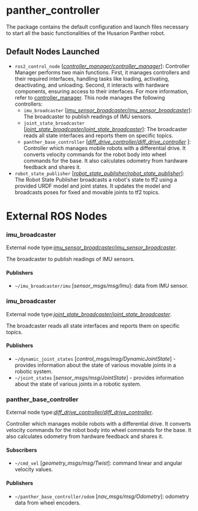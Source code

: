 [//]: # (ROS_API_PACKAGE_START)
[//]: # (ROS_API_PACKAGE_NAME_START)

# panther_controller

[//]: # (ROS_API_PACKAGE_NAME_END)
[//]: # (ROS_API_PACKAGE_DESCRIPTION_START)

The package contains the default configuration and launch files necessary to start all the basic functionalities of the Husarion Panther robot.

[//]: # (ROS_API_PACKAGE_DESCRIPTION_END)

## Default Nodes Launched

- `ros2_control_node` [*[controller_manager/controller_manager](https://github.com/ros-controls/ros2_control/blob/master/controller_manager)*]: Controller Manager performs two main functions. First, it manages controllers and their required interfaces, handling tasks like loading, activating, deactivating, and unloading. Second, it interacts with hardware components, ensuring access to their interfaces. For more information, refer to  [controller_manager](https://control.ros.org/master/doc/ros2_control/controller_manager/doc/userdoc.html). This node manages the following controllers:
  - `imu_broadcaster` [*[imu_sensor_broadcaster/imu_sensor_broadcaster](https://github.com/ros-controls/ros2_controllers/tree/master/imu_sensor_broadcaster)*]: The broadcaster to publish readings of IMU sensors.
  - `joint_state_broadcaster` [*[joint_state_broadcaster/joint_state_broadcaster](https://github.com/ros-controls/ros2_controllers/tree/master/joint_state_broadcaster)*]: The broadcaster reads all state interfaces and reports them on specific topics.
  - `panther_base_controller` [*[diff_drive_controller/diff_drive_controller](https://github.com/ros-controls/ros2_controllers/tree/master/diff_drive_controller)* ]: Controller which manages mobile robots with a differential drive. It converts velocity commands for the robot body into wheel commands for the base. It also calculates odometry from hardware feedback and shares it.
- `robot_state_publisher` [*[robot_state_publisher/robot_state_publisher](https://github.com/ros/robot_state_publisher)*]: The Robot State Publisher broadcasts a robot's state to tf2 using a provided URDF model and joint states. It updates the model and broadcasts poses for fixed and movable joints to tf2 topics.

[//]: # (ROS_API_PACKAGE_START)
[//]: # (ROS_API_PACKAGE_NAME_START)

# External ROS Nodes

[//]: # (ROS_API_PACKAGE_NAME_END)

[//]: # (ROS_API_NODE_START)

[//]: # (ROS_API_NODE_COMPATIBLE_1_0)
[//]: # (ROS_API_NODE_COMPATIBLE_1_2)

[//]: # (ROS_API_NODE_NAME_START)

### imu_broadcaster

[//]: # (ROS_API_NODE_NAME_END)

[//]: # (ROS_API_NODE_DESCRIPTION_START)

External node type:*[imu_sensor_broadcaster/imu_sensor_broadcaster](https://github.com/ros-controls/ros2_controllers/tree/master/imu_sensor_broadcaster)*.

The broadcaster to publish readings of IMU sensors.

[//]: # (ROS_API_NODE_DESCRIPTION_END)

#### Publishers

[//]: # (ROS_API_NODE_PUBLISHERS_START)

- `~/imu_broadcaster/imu` [*sensor_msgs/msg/Imu*]: data from IMU sensor.

[//]: # (ROS_API_NODE_PUBLISHERS_END)
[//]: # (ROS_API_NODE_END)

[//]: # (ROS_API_NODE_START)

[//]: # (ROS_API_NODE_COMPATIBLE_1_0)
[//]: # (ROS_API_NODE_COMPATIBLE_1_2)

[//]: # (ROS_API_NODE_NAME_START)

### imu_broadcaster

[//]: # (ROS_API_NODE_NAME_END)

[//]: # (ROS_API_NODE_DESCRIPTION_START)

External node type:*[joint_state_broadcaster/joint_state_broadcaster](https://github.com/ros-controls/ros2_controllers/tree/master/joint_state_broadcaster)*.

The broadcaster reads all state interfaces and reports them on specific topics.

[//]: # (ROS_API_NODE_DESCRIPTION_END)

#### Publishers

[//]: # (ROS_API_NODE_PUBLISHERS_START)

- `~/dynamic_joint_states` [*control_msgs/msg/DynamicJointState*] - provides information about the state of various movable joints in a robotic system.
- `~/joint_states` [*sensor_msgs/msg/JointState*] - provides information about the state of various joints in a robotic system.

[//]: # (ROS_API_NODE_PUBLISHERS_END)
[//]: # (ROS_API_NODE_END)

[//]: # (ROS_API_NODE_START)

[//]: # (ROS_API_NODE_COMPATIBLE_1_0)
[//]: # (ROS_API_NODE_COMPATIBLE_1_2)

[//]: # (ROS_API_NODE_NAME_START)

### panther_base_controller

[//]: # (ROS_API_NODE_NAME_END)

[//]: # (ROS_API_NODE_DESCRIPTION_START)

External node type:*[diff_drive_controller/diff_drive_controller](https://github.com/ros-controls/ros2_controllers/tree/master/diff_drive_controller)*.

Controller which manages mobile robots with a differential drive. It converts velocity commands for the robot body into wheel commands for the base. It also calculates odometry from hardware feedback and shares it.

[//]: # (ROS_API_NODE_DESCRIPTION_END)

#### Subscribers

[//]: # (ROS_API_NODE_SUBSCRIBERS_START)

- `~/cmd_vel` [*geometry_msgs/msg/Twist*]: command linear and angular velocity values.

[//]: # (ROS_API_NODE_SUBSCRIBERS_END)

#### Publishers

[//]: # (ROS_API_NODE_PUBLISHERS_START)

- `~/panther_base_controller/odom` [*nav_msgs/msg/Odometry*]: odometry data from wheel encoders.

[//]: # (ROS_API_NODE_PUBLISHERS_END)
[//]: # (ROS_API_NODE_END)

[//]: # (ROS_API_PACKAGE_END)
